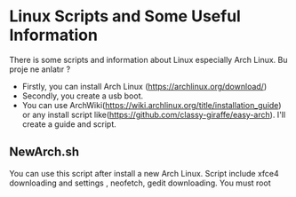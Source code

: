 # Linux Scripts and Some Useful Information

There is some scripts and information about Linux especially Arch Linux.
Bu proje ne anlatır ?
- Firstly, you can install Arch Linux (https://archlinux.org/download/)
- Secondly, you create a usb boot.
- You can use ArchWiki(https://wiki.archlinux.org/title/installation_guide) or any install script like(https://github.com/classy-giraffe/easy-arch). I'll create a guide and script.

## NewArch.sh
You can use this script after install a new Arch Linux. Script include xfce4 downloading and settings , neofetch, gedit
downloading.
    You must root
